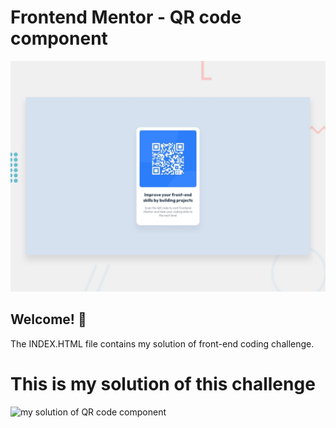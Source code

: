 # Frontend Mentor - QR code component

![Design preview for the QR code component coding challenge](./design/desktop-preview.jpg)

## Welcome! 👋

The INDEX.HTML file contains my solution of front-end coding challenge.

<h1> This is my solution of this challenge </h1>
<img src="https://github.com/pettik/QR-code-component/blob/main/qr_preview.JPG" alt="my solution of QR code component">
